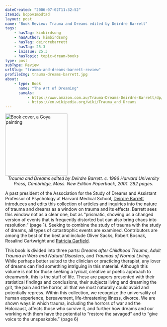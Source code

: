 ```yaml
---
dateCreated: "2006-07-02T11:32:52"
itemId: bcpov1modtad
layout: post
name: "Book Review: Trauma and Dreams edited by Deirdre Barrett"
tags:
    - hasTag: kimbirdsong
    - hasAuthor: kimbirdsong
    - hasTag: deirdrebarrett
    - hasTag: 25.3
    - inIssue: 25.3
    - hasTopic: topic~dream-books
type: post
subType: Review
urlSlug: "trauma-and-dreams-barrett-review"
profileImg: trauma-dreams-barrett.jpg
about:
    - type: Book
      name: "The Art of Dreaming"
      sameAs:
          - https://www.amazon.com.au/Trauma-Dreams-Deirdre-Barrett/dp/0674006909
          - https://en.wikipedia.org/wiki/Trauma_and_Dreams
---
```


<a href="https://www.amazon.com.au/Trauma-Dreams-Deirdre-Barrett/dp/0674006909">
<img src="../images/trauma-dreams-barrett.jpg" width="200" height="auto" alt="Book cover, a Goya painting"/>
</a>
<!--nopreview--><div style="text-align:center"><i>Trauma and Dreams edited by Deirdre Barrett.  c. 1996 Harvard University Press, Cambridge, Mass. New Edition Paperback, 2001. 282 pages.</i></div><!--/nopreview-->

A past president of the Association for the Study of Dreams and Assistant Professor of Psychology at Harvard Medical School, [Deirdre Barrett](../@deirdrebarrett) introduces and edits this collection of articles and inquiries into the nature of trauma and dreams as a window on trauma and its effects. Barrett sees this window not as a clear one, but as “prismatic, showing us a changed version of events that is frequently distorted but can also bring chaos into resolution.” (page 1). Seeking to combine the study of trauma with the study of dreams, all types of catastrophic events are examined. Contributors are among the best of the best and include Oliver Sacks, Robert Bosnak, Rosalind Cartwright and [Patricia Garfield](../@patriciagarfield).

This book is divided into three parts: _Dreams after Childhood Trauma_, _Adult Trauma in Wars and Natural Disasters_, and _Traumas of Normal Living_. While perhaps better suited to the clinician or practicing therapist, any lover of dreams can find something intriguing in this material. Although this volume is not for those seeking a lyrical, creative or poetic approach to dreamwork, this is the stuff of life. These are papers presented with their statistical findings and conclusions, their subjects living and dreaming the grit, the pain and the horror, all that we most naturally could avoid and potentially repress. Within this collection, we recognize the universality of human experience, bereavement, life-threatening illness, divorce. We are shown ways in which trauma, including the horrors of war and the Holocaust, affects those who survive it, and further how dreams and our working with them have the potential to “restore the savaged” and to “give voice to the unspeakable.” (page 6)
